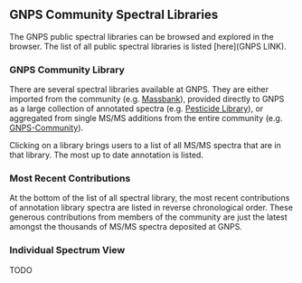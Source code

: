 ## GNPS Community Spectral Libraries

The GNPS public spectral libraries can be browsed and explored in the browser. The list of all public spectral libraries is listed [here](GNPS LINK).

### GNPS Community Library

There are several spectral libraries available at GNPS. They are either imported from the community (e.g. [Massbank](LINK)), provided directly to GNPS as a large collection of annotated spectra (e.g. [Pesticide Library](LINK)), or aggregated from single MS/MS additions from the entire community (e.g. [GNPS-Community](LINK)).

Clicking on a library brings users to a list of all MS/MS spectra that are in that library. The most up to date annotation is listed.

### Most Recent Contributions

At the bottom of the list of all spectral library, the most recent contributions of annotation library spectra are listed in reverse chronological order. These generous contributions from members of the community are just the latest amongst the thousands of MS/MS spectra deposited at GNPS.

### Individual Spectrum View

TODO
